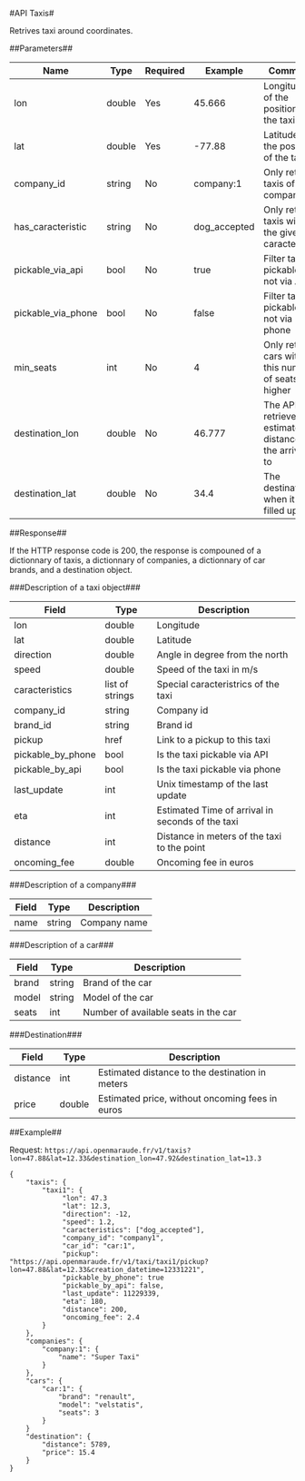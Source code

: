 #API Taxis#

Retrives taxi around coordinates.

##Parameters##

|Name               | Type   |  Required | Example       |   Comment                                                  |
|-------------------|--------|-----------|---------------|------------------------------------------------------------|
|lon                | double |  Yes      | 45.666        | Longitude of the position of the taxi                      |
|lat                | double |  Yes      | -77.88        | Latitude of the position of the taxi                       |
|company_id         | string |  No       |  company:1    | Only returns taxis of this company                         |
|has_caracteristic  | string |  No       |  dog_accepted | Only returns taxis with the given caracteristic            |
|pickable_via_api   | bool   |  No       |  true         | Filter taxis pickable or not via API                       |
|pickable_via_phone | bool   |  No       |  false        | Filter taxis pickable or not via phone                     |
|min_seats          | int    |  No       |  4            | Only returns cars with this number of seats or higher      |
|destination_lon    | double |  No       |  46.777       | The API will retrieve estimated distance to the arrival to |
|destination_lat    | double |  No       |  34.4         | The destination when it's filled up.                       |


##Response##

If the HTTP response code is 200, the response is compouned of a dictionnary 
of taxis, a dictionnary of companies, a dictionnary of car brands, and a
destination object.

###Description of a taxi object###

|Field               | Type            | Description                                     |
|--------------------|-----------------|-------------------------------------------------|
|lon                 | double          | Longitude                                       |
|lat                 | double          | Latitude                                        |
|direction           | double          | Angle in degree from the north                  |
|speed               | double          | Speed of the taxi in m/s                        |
|caracteristics      | list of strings | Special caracteristrics of the taxi             |
|company_id          | string          | Company id                                      |
|brand_id            | string          | Brand id                                        |
|pickup              | href            | Link to a pickup to this taxi                   |
|pickable_by_phone   | bool            | Is the taxi pickable via API                    |
|pickable_by_api     | bool            | Is the taxi pickable via phone                  |
|last_update         | int             | Unix timestamp of the last update               |
|eta                 | int             | Estimated Time of arrival in seconds of the taxi|
|distance            | int             | Distance in meters of the taxi to the point     |
|oncoming_fee        | double          | Oncoming fee in euros                           |


###Description of a company###

|Field | Type            | Description  |
|------|-----------------|--------------|
|name  | string          | Company name |


###Description of a car###

|Field  | Type     | Description                             |
|-------|----------|-----------------------------------------|
|brand  | string   | Brand of the car                        |
|model  | string   | Model of the car                        |
|seats  | int      | Number of available seats in the car    |

###Destination###

|Field    | Type     | Description                                      |
|---------|----------|--------------------------------------------------|
|distance |  int     | Estimated distance to the destination in meters  |
|price    |  double  | Estimated price, without oncoming fees in euros  |

##Example##

Request: `https://api.openmaraude.fr/v1/taxis?lon=47.88&lat=12.33&destination_lon=47.92&destination_lat=13.3`

```
{
    "taxis": {
        "taxi1": {
             "lon": 47.3
             "lat": 12.3,
             "direction": -12,
             "speed": 1.2,
             "caracteristics": ["dog_accepted"],
             "company_id": "company1",
             "car_id": "car:1",
             "pickup": "https://api.openmaraude.fr/v1/taxi/taxi1/pickup?lon=47.88&lat=12.33&creation_datetime=12331221",
             "pickable_by_phone": true 
             "pickable_by_api": false,
             "last_update": 11229339,
             "eta": 180,
             "distance": 200,
             "oncoming_fee": 2.4
        }
    },
    "companies": {
        "company:1": {
            "name": "Super Taxi"
        }
    },
    "cars": {
        "car:1": {
            "brand": "renault",
            "model": "velstatis",
            "seats": 3
        }
    }
    "destination": {
        "distance": 5789,
        "price": 15.4
    }
}
```
